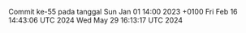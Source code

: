 Commit ke-55 pada tanggal Sun Jan 01 14:00 2023 +0100
Fri Feb 16 14:43:06 UTC 2024
Wed May 29 16:13:17 UTC 2024
